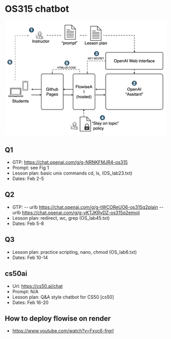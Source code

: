 # OS315 chatbot

![Alt text](./chatbot_config_flow.png "Optional title")


## Q1	
- GTP: 	https://chat.openai.com/g/g-NRNKFMJR4-os315
- Prompt: see Fig 1
- Lesson plan: basic unix commands cd, ls,  (OS_lab23.txt)
- Dates: Feb 2-5

## Q2
- GTP:
-- urlb https://chat.openai.com/g/g-tWCOReUO6-os315q2plain
-- urlb https://chat.openai.com/g/g-yKTJKRyDZ-os315q2emoji
- Lesson plan: redirect, wc, grep (OS_lab45.txt)
- Dates: Feb 5-8

## Q3	
- Lesson plan: practice scripting, nano, chmod (OS_lab6.txt)
- Dates: Feb 10-14

## cs50ai	
- Url: https://cs50.ai/chat
- Prompt: N/A
- Lesson plan: Q&A style chatbot for CS50 [cs50]
- Dates: Feb 16-20

## How to deploy flowise on render
- https://www.youtube.com/watch?v=Fxyc6-frgrI

